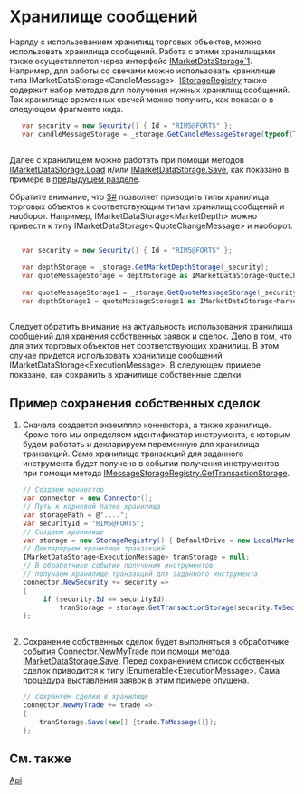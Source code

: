 # Хранилище сообщений

Наряду с использованием хранилищ торговых объектов, можно использовать хранилища сообщений. Работа с этими хранилищами также осуществляется через интерфейс [IMarketDataStorage\`1](xref:StockSharp.Algo.Storages.IMarketDataStorage`1). Например, для работы со свечами можно использовать хранилище типа IMarketDataStorage\<CandleMessage\>. [IStorageRegistry](xref:StockSharp.Algo.Storages.IStorageRegistry) также содержит набор методов для получения нужных хранилищ сообщений. Так хранилище временных свечей можно получить, как показано в следующем фрагменте кода. 

```cs
   var security = new Security() { Id = "RIM5@FORTS" };
   var candleMessageStorage = _storage.GetCandleMessageStorage(typeof(TimeFrameCandleMessage), security, TimeSpan.FromMinutes(1));
	
```

Далее с хранилищем можно работать при помощи методов [IMarketDataStorage.Load](xref:StockSharp.Algo.Storages.IMarketDataStorage.Load) и\/или [IMarketDataStorage.Save](xref:StockSharp.Algo.Storages.IMarketDataStorage.Save), как показано в примере в [предыдущем разделе](StoragesApi.md). 

Обратите внимание, что [S\#](StockSharpAbout.md) позволяет приводить типы хранилища торговых объектов к соответствующим типам хранилищ сообщений и наоборот. Например, IMarketDataStorage\<MarketDepth\> можно привести к типу IMarketDataStorage\<QuoteChangeMessage\> и наоборот. 

```cs
	
   var security = new Security() { Id = "RIM5@FORTS" };
   
   var depthStorage = _storage.GetMarketDepthStorage(_security);
   var quoteMessageStorage = depthStorage as IMarketDataStorage<QuoteChangeMessage>;
   
   var quoteMessageStorage1 = _storage.GetQuoteMessageStorage(_security);
   var depthStorage1 = quoteMessageStorage1 as IMarketDataStorage<MarketDepth>;
	
```

Следует обратить внимание на актуальность использования хранилища сообщений для хранения собственных заявок и сделок. Дело в том, что для этих торговых объектов нет соответствующих хранилищ. В этом случае придется использовать хранилище сообщений IMarketDataStorage\<ExecutionMessage\>. В следующем примере показано, как сохранить в хранилище собственные сделки. 

## Пример сохранения собственных сделок

1. Сначала создается экземпляр коннектора, а также хранилище. Кроме того мы определяем идентификатор инструмента, с которым будем работать и декларируем переменную для хранилища транзакций. Само хранилище транзакций для заданного инструмента будет получено в событии получения инструментов при помощи метода [IMessageStorageRegistry.GetTransactionStorage](xref:StockSharp.Algo.Storages.IMessageStorageRegistry.GetTransactionStorage). 

   ```cs
   // Создаем коннектор
   var connector = new Connector();
   // Путь к корневой папке хранилища
   var storagePath = @"....";
   var securityId = "RIM5@FORTS";
   // Создаем хранилище
   var storage = new StorageRegistry() { DefaultDrive = new LocalMarketDataDrive(storagePath) };
   // Декларируем хранилище транзакций
   IMarketDataStorage<ExecutionMessage> tranStorage = null;
   // В обработчике событии получения инструментов
   // получаем хранилище транзакций для заданного инструмента
   connector.NewSecurity += security =>
   {
   		if (security.Id == securityId)
   			tranStorage = storage.GetTransactionStorage(security.ToSecurityId());
   };
    
   ```
2. Сохранение собственных сделок будет выполняться в обработчике события [Connector.NewMyTrade](xref:StockSharp.Algo.Connector.NewMyTrade) при помощи метода [IMarketDataStorage.Save](xref:StockSharp.Algo.Storages.IMarketDataStorage.Save). Перед сохранением список собственных сделок приводится к типу IEnumerable\<ExecutionMessage\>. Сама процедура выставления заявок в этим примере опущена. 

   ```cs
   // сохраняем сделки в хранилище
   connector.NewMyTrade += trade =>
   {
       tranStorage.Save(new[] {trade.ToMessage()});
   };
   ```

## См. также

[Api](StoragesApi.md)
